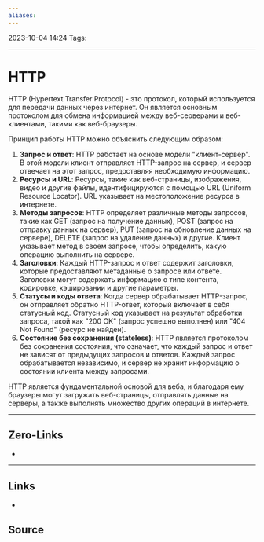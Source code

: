 ```yaml
---
aliases:
---
```


2023-10-04 14:24
Tags: 

___

# HTTP

HTTP (Hypertext Transfer Protocol) - это протокол, который используется для передачи данных через интернет. Он является основным протоколом для обмена информацией между веб-серверами и веб-клиентами, такими как веб-браузеры.

Принцип работы HTTP можно объяснить следующим образом:
1) **Запрос и ответ**: HTTP работает на основе модели "клиент-сервер". В этой модели клиент отправляет HTTP-запрос на сервер, и сервер отвечает на этот запрос, предоставляя необходимую информацию.
2) **Ресурсы и URL**: Ресурсы, такие как веб-страницы, изображения, видео и другие файлы, идентифицируются с помощью URL (Uniform Resource Locator). URL указывает на местоположение ресурса в интернете.
3) **Методы запросов**: HTTP определяет различные методы запросов, такие как GET (запрос на получение данных), POST (запрос на отправку данных на сервер), PUT (запрос на обновление данных на сервере), DELETE (запрос на удаление данных) и другие. Клиент указывает метод в своем запросе, чтобы определить, какую операцию выполнить на сервере.
4) **Заголовки**: Каждый HTTP-запрос и ответ содержит заголовки, которые предоставляют метаданные о запросе или ответе. Заголовки могут содержать информацию о типе контента, кодировке, кэшировании и другие параметры.
5) **Статусы и коды ответа**: Когда сервер обрабатывает HTTP-запрос, он отправляет обратно HTTP-ответ, который включает в себя статусный код. Статусный код указывает на результат обработки запроса, такой как "200 OK" (запрос успешно выполнен) или "404 Not Found" (ресурс не найден).
6) **Состояние без сохранения (stateless)**: HTTP является протоколом без сохранения состояния, что означает, что каждый запрос и ответ не зависят от предыдущих запросов и ответов. Каждый запрос обрабатывается независимо, и сервер не хранит информацию о состоянии клиента между запросами.

HTTP является фундаментальной основой для веба, и благодаря ему браузеры могут загружать веб-страницы, отправлять данные на серверы, а также выполнять множество других операций в интернете.

___

## Zero-Links
-

___

## Links
-

## Source

